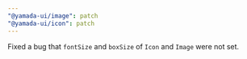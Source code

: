 ```yaml
---
"@yamada-ui/image": patch
"@yamada-ui/icon": patch
---
```


Fixed a bug that `fontSize` and `boxSize` of `Icon` and `Image` were not set.
